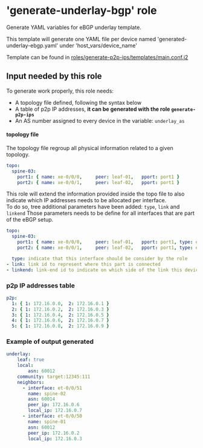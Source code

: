 
# 'generate-underlay-bgp' role

Generate YAML variables for eBGP underlay template.

This template will generate one YAML file per device named 'generated-underlay-ebgp.yaml' under 'host_vars/device_name'

Template can be found in [roles/generate-p2p-ips/templates/main.conf.j2 ](templates/main.conf.j2)

## Input needed by this role

To generate work properly, this role needs:
- A topology file defined, following the syntax below
- A table of p2p IP addresses, __it can be generated with the role `generate-p2p-ips`__
- An AS number assigned to every device in the variable: `underlay_as`

#### topology file

The topology file regroup all physical information related to a given topology.
```yaml
topo:
  spine-03:
    port1: { name: xe-0/0/0,     peer: leaf-01,   pport: port1 }
    port2: { name: xe-0/0/1,     peer: leaf-02,   pport: port1 }
```

This role will extend the information provided inside the topo file to also indicate which IP addresses
needs to be allocated per interface.  
To do so, tree additional parameters have been added: `type`, `link` and `linkend`
Those parameters needs to be define for all interfaces that are part of the eBGP setup.
```yaml
topo:
  spine-03:
    port1: { name: xe-0/0/0,     peer: leaf-01,   pport: port1, type: ebgp, link: 11, linkend: 1 }
    port2: { name: xe-0/0/1,     peer: leaf-02,   pport: port1, type: ebgp, link: 13, linkend: 1 }
```


```yaml
  type: indicate that this interface should be consider by the role
- link: link id to represent where this part is connected
- linkend: link-end id to indicate on which side of the link this device is.
```

### p2p IP addresses table
```yaml
p2p:
  1: { 1: 172.16.0.0,  2: 172.16.0.1 }
  2: { 1: 172.16.0.2,  2: 172.16.0.3 }
  3: { 1: 172.16.0.4,  2: 172.16.0.5 }
  4: { 1: 172.16.0.6,  2: 172.16.0.7 }
  5: { 1: 172.16.0.8,  2: 172.16.0.9 }
```

### Example of output generated
```yaml
underlay:
    leaf: true
    local:
        asn: 60012
    community: target:12345:111
    neighbors:
      - interface: et-0/0/51
        name: spine-02
        asn: 60014
        peer_ip: 172.16.0.6
        local_ip: 172.16.0.7
      - interface: et-0/0/50
        name: spine-01
        asn: 60012
        peer_ip: 172.16.0.2
        local_ip: 172.16.0.3
```
